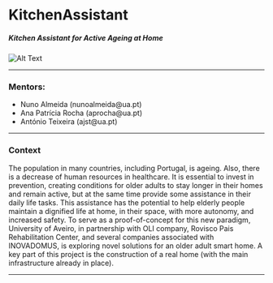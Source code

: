 <h1>KitchenAssistant</h1>
<h5>Kitchen Assistant for Active Ageing at Home</h5>
<img src="/readme/img/kitchenAssistant.jpg" alt="Alt Text"> 

<hr>

<h3>Mentors:</h3>
<ul>
  <li>Nuno Almeida (nunoalmeida@ua.pt)</li>
  <li>Ana Patrícia Rocha (aprocha@ua.pt)</li>
  <li>António Teixeira (ajst@ua.pt)</li>
</ul>

<hr>

<h3>Context</h3>
<p>The population in many countries, including Portugal, is ageing. Also, there is a decrease of human resources in healthcare. It is essential to invest in prevention, creating conditions for older adults to stay longer in their homes and remain active, but at the same time provide some assistance in their daily life tasks. This assistance has the potential to help elderly people maintain a dignified life at home, in their space, with more autonomy, and increased safety. To serve as a proof-of-concept for this new paradigm, University of Aveiro, in partnership with OLI company, Rovisco Pais Rehabilitation Center, and several companies associated with INOVADOMUS, is exploring novel solutions for an older adult smart home. A key part of this project is the construction of a real home (with the main infrastructure already in place).</p>

<hr>


